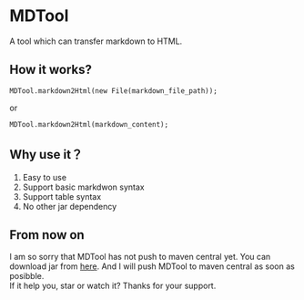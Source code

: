 # MDTool
A tool which can transfer markdown to HTML.

## How it works?
```
MDTool.markdown2Html(new File(markdown_file_path));
```
or 
```
MDTool.markdown2Html(markdown_content);
```

## Why use it？
1. Easy to use
2. Support basic markdwon syntax
3. Support table syntax
4. No other jar dependency

## From now on
I am so sorry that MDTool has not push to maven central yet. You can download jar from [here](https://github.com/cevin15/MDTool/tree/master/lib). And I will push MDTool to maven central as soon as posibble.  
If it help you, star or watch it? Thanks for your support. 